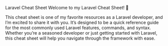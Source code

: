 Laravel Cheat Sheet
Welcome to my Laravel Cheat Sheet! 🚀

This cheat sheet is one of my favorite resources as a Laravel developer, and I’m excited to share it with you. It’s designed to be a quick reference guide for the most commonly used Laravel features, commands, and syntax. Whether you’re a seasoned developer or just getting started with Laravel, this cheat sheet will help you navigate through the framework with ease.
